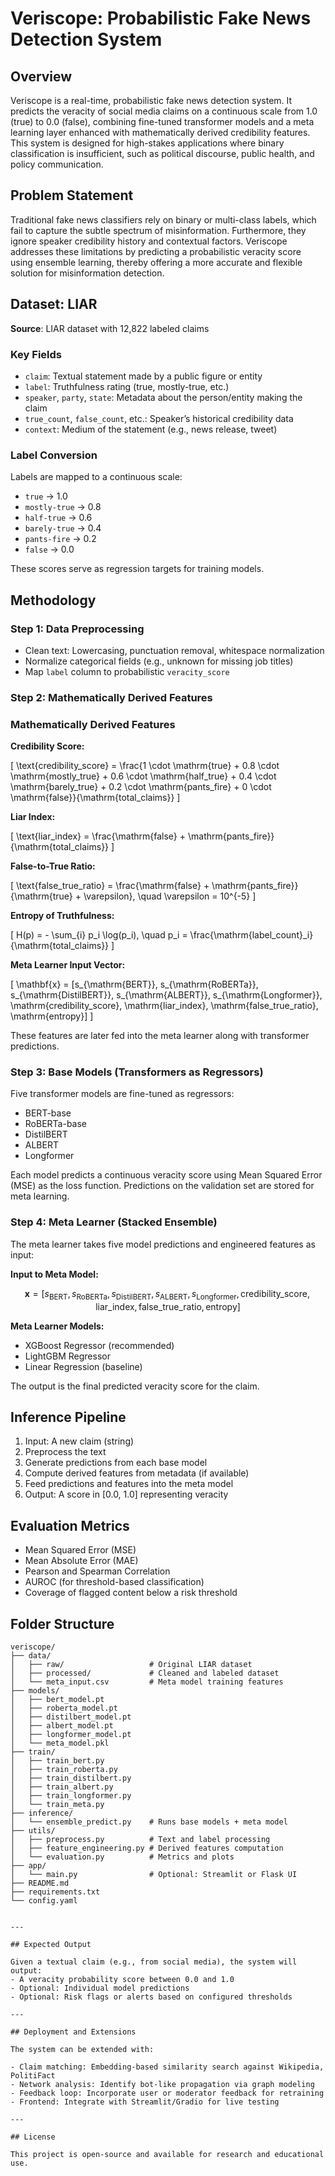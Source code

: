 # Veriscope: Probabilistic Fake News Detection System

## Overview

Veriscope is a real-time, probabilistic fake news detection system. It predicts the veracity of social media claims on a continuous scale from 1.0 (true) to 0.0 (false), combining fine-tuned transformer models and a meta learning layer enhanced with mathematically derived credibility features. This system is designed for high-stakes applications where binary classification is insufficient, such as political discourse, public health, and policy communication.

## Problem Statement

Traditional fake news classifiers rely on binary or multi-class labels, which fail to capture the subtle spectrum of misinformation. Furthermore, they ignore speaker credibility history and contextual factors. Veriscope addresses these limitations by predicting a probabilistic veracity score using ensemble learning, thereby offering a more accurate and flexible solution for misinformation detection.

## Dataset: LIAR

**Source**: LIAR dataset with 12,822 labeled claims

### Key Fields
- `claim`: Textual statement made by a public figure or entity
- `label`: Truthfulness rating (true, mostly-true, etc.)
- `speaker`, `party`, `state`: Metadata about the person/entity making the claim
- `true_count`, `false_count`, etc.: Speaker’s historical credibility data
- `context`: Medium of the statement (e.g., news release, tweet)

### Label Conversion

Labels are mapped to a continuous scale:

- `true` → 1.0  
- `mostly-true` → 0.8  
- `half-true` → 0.6  
- `barely-true` → 0.4  
- `pants-fire` → 0.2  
- `false` → 0.0  

These scores serve as regression targets for training models.

## Methodology

### Step 1: Data Preprocessing

- Clean text: Lowercasing, punctuation removal, whitespace normalization
- Normalize categorical fields (e.g., unknown for missing job titles)
- Map `label` column to probabilistic `veracity_score`

### Step 2: Mathematically Derived Features

### Mathematically Derived Features

**Credibility Score:**

\[
\text{credibility\_score} = \frac{1 \cdot \mathrm{true} + 0.8 \cdot \mathrm{mostly\_true} + 0.6 \cdot \mathrm{half\_true} + 0.4 \cdot \mathrm{barely\_true} + 0.2 \cdot \mathrm{pants\_fire} + 0 \cdot \mathrm{false}}{\mathrm{total\_claims}}
\]

**Liar Index:**

\[
\text{liar\_index} = \frac{\mathrm{false} + \mathrm{pants\_fire}}{\mathrm{total\_claims}}
\]

**False-to-True Ratio:**

\[
\text{false\_true\_ratio} = \frac{\mathrm{false} + \mathrm{pants\_fire}}{\mathrm{true} + \varepsilon}, \quad \varepsilon = 10^{-5}
\]

**Entropy of Truthfulness:**

\[
H(p) = - \sum_{i} p_i \log(p_i), \quad p_i = \frac{\mathrm{label\_count}_i}{\mathrm{total\_claims}}
\]


**Meta Learner Input Vector:**

\[
\mathbf{x} = [s_{\mathrm{BERT}}, s_{\mathrm{RoBERTa}}, s_{\mathrm{DistilBERT}}, s_{\mathrm{ALBERT}}, s_{\mathrm{Longformer}}, \mathrm{credibility\_score}, \mathrm{liar\_index}, \mathrm{false\_true\_ratio}, \mathrm{entropy}]
\]


These features are later fed into the meta learner along with transformer predictions.

### Step 3: Base Models (Transformers as Regressors)

Five transformer models are fine-tuned as regressors:

- BERT-base
- RoBERTa-base
- DistilBERT
- ALBERT
- Longformer

Each model predicts a continuous veracity score using Mean Squared Error (MSE) as the loss function. Predictions on the validation set are stored for meta learning.

### Step 4: Meta Learner (Stacked Ensemble)

The meta learner takes five model predictions and engineered features as input:

**Input to Meta Model:**

$$
\mathbf{x} = [s_{\text{BERT}}, s_{\text{RoBERTa}}, s_{\text{DistilBERT}}, s_{\text{ALBERT}}, s_{\text{Longformer}}, \text{credibility\_score}, \text{liar\_index}, \text{false\_true\_ratio}, \text{entropy}]
$$

**Meta Learner Models:**
- XGBoost Regressor (recommended)
- LightGBM Regressor
- Linear Regression (baseline)

The output is the final predicted veracity score for the claim.

## Inference Pipeline

1. Input: A new claim (string)
2. Preprocess the text
3. Generate predictions from each base model
4. Compute derived features from metadata (if available)
5. Feed predictions and features into the meta model
6. Output: A score in [0.0, 1.0] representing veracity

## Evaluation Metrics

- Mean Squared Error (MSE)
- Mean Absolute Error (MAE)
- Pearson and Spearman Correlation
- AUROC (for threshold-based classification)
- Coverage of flagged content below a risk threshold

## Folder Structure

```plaintext
veriscope/
├── data/
│   ├── raw/                   # Original LIAR dataset
│   ├── processed/             # Cleaned and labeled dataset
│   └── meta_input.csv         # Meta model training features
├── models/
│   ├── bert_model.pt
│   ├── roberta_model.pt
│   ├── distilbert_model.pt
│   ├── albert_model.pt
│   ├── longformer_model.pt
│   └── meta_model.pkl
├── train/
│   ├── train_bert.py
│   ├── train_roberta.py
│   ├── train_distilbert.py
│   ├── train_albert.py
│   ├── train_longformer.py
│   └── train_meta.py
├── inference/
│   └── ensemble_predict.py    # Runs base models + meta model
├── utils/
│   ├── preprocess.py          # Text and label processing
│   ├── feature_engineering.py # Derived features computation
│   └── evaluation.py          # Metrics and plots
├── app/
│   └── main.py                # Optional: Streamlit or Flask UI
├── README.md
├── requirements.txt
└── config.yaml


---

## Expected Output

Given a textual claim (e.g., from social media), the system will output:
- A veracity probability score between 0.0 and 1.0
- Optional: Individual model predictions
- Optional: Risk flags or alerts based on configured thresholds

---

## Deployment and Extensions

The system can be extended with:

- Claim matching: Embedding-based similarity search against Wikipedia, PolitiFact
- Network analysis: Identify bot-like propagation via graph modeling
- Feedback loop: Incorporate user or moderator feedback for retraining
- Frontend: Integrate with Streamlit/Gradio for live testing

---

## License

This project is open-source and available for research and educational use.
